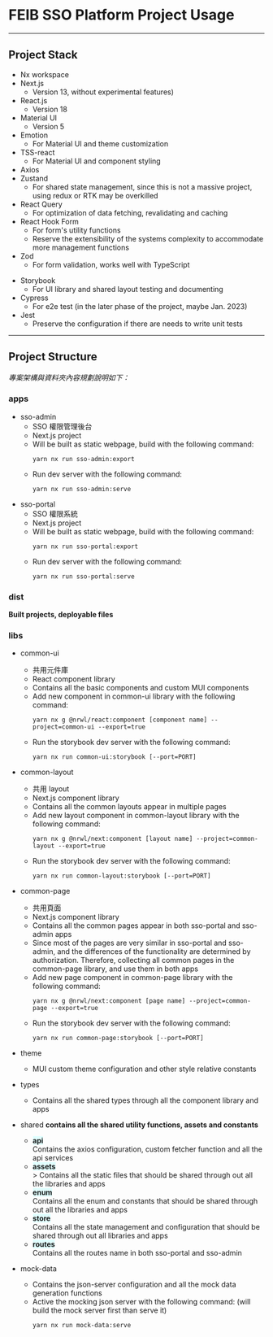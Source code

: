 # FEIB SSO Platform Project Usage

---

## Project Stack

- Nx workspace
- Next.js
  - Version 13, without experimental features)
- React.js
  - Version 18
- Material UI
  - Version 5
- Emotion
  - For Material UI and theme customization
- TSS-react
  - For Material UI and component styling
- Axios
- Zustand
  - For shared state management, since this is not a massive project, using redux or RTK may be overkilled
- React Query
  - For optimization of data fetching, revalidating and caching
- React Hook Form
  - For form's utility functions
  - Reserve the extensibility of the systems complexity to accommodate more management functions
- Zod
  - For form validation, works well with TypeScript

* Storybook
  - For UI library and shared layout testing and documenting
* Cypress
  - For e2e test (in the later phase of the project, maybe Jan. 2023)
* Jest
  - Preserve the configuration if there are needs to write unit tests

---

## Project Structure

_專案架構與資料夾內容規劃說明如下：_

### apps

- sso-admin
  - SSO 權限管理後台
  - Next.js project
  * Will be built as static webpage, build with the following command:
    ```shell
    yarn nx run sso-admin:export
    ```
  * Run dev server with the following command:
    ```shell
    yarn nx run sso-admin:serve
    ```

* sso-portal
  - SSO 權限系統
  - Next.js project
  - Will be built as static webpage, build with the following command:
    ```shell
    yarn nx run sso-portal:export
    ```
  * Run dev server with the following command:
    ```shell
    yarn nx run sso-portal:serve
    ```

### dist

**Built projects, deployable files**

### libs

- common-ui

  - 共用元件庫
  - React component library
  - Contains all the basic components and custom MUI components

  * Add new component in common-ui library with the following command:
    ```shell
    yarn nx g @nrwl/react:component [component name] --project=common-ui --export=true
    ```
  * Run the storybook dev server with the following command:
    ```shell
    yarn nx run common-ui:storybook [--port=PORT]
    ```

- common-layout
  - 共用 layout
  - Next.js component library
  * Contains all the common layouts appear in multiple pages
  * Add new layout component in common-layout library with the following command:
    ```shell
    yarn nx g @nrwl/next:component [layout name] --project=common-layout --export=true
    ```
  * Run the storybook dev server with the following command:
    ```shell
    yarn nx run common-layout:storybook [--port=PORT]
    ```

* common-page

  - 共用頁面
  - Next.js component library
  - Contains all the common pages appear in both sso-portal and sso-admin apps
  - Since most of the pages are very similar in sso-portal and sso-admin, and the differences of the functionality are determined by authorization. Therefore, collecting all common pages in the common-page library, and use them in both apps

  * Add new page component in common-page library with the following command:
    ```shell
    yarn nx g @nrwl/next:component [page name] --project=common-page --export=true
    ```
  * Run the storybook dev server with the following command:
    ```shell
    yarn nx run common-page:storybook [--port=PORT]
    ```

* theme

  - MUI custom theme configuration and other style relative constants

* types
  - Contains all the shared types through all the component library and apps
* shared
  **contains all the shared utility functions, assets and constants**
  - <strong style="background-color: lightcyan; display: inline-block;">api</strong><br /> Contains the axios configuration, custom fetcher function and all the api services
  * <strong style="background-color: lightcyan; display: inline-block;">assets</strong><br />> Contains all the static files that should be shared through out all the libraries and apps
  * <strong style="background-color: lightcyan; display: inline-block;">enum</strong><br /> Contains all the enum and constants that should be shared through out all the libraries and apps
  * <strong style="background-color: lightcyan; display: inline-block;">store</strong><br /> Contains all the state management and configuration that should be shared through out all libraries and apps
  * <strong style="background-color: lightcyan; display: inline-block;">routes</strong><br /> Contains all the routes name in both sso-portal and sso-admin
* mock-data
  - Contains the json-server configuration and all the mock data generation functions
  - Active the mocking json server with the following command:
    (will build the mock server first than serve it)
    ```shell
    yarn nx run mock-data:serve
    ```
